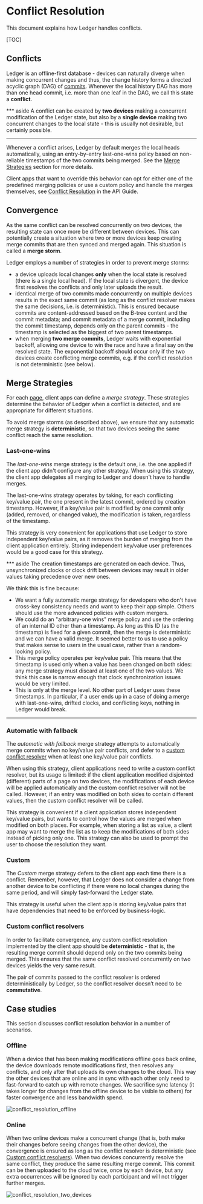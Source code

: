 # Conflict Resolution

This document explains how Ledger handles conflicts.

[TOC]

## Conflicts

Ledger is an offline-first database - devices can naturally diverge when making
concurrent changes and thus, the change history forms a directed acyclic graph
(DAG) of [commits](architecture.md#Storage). Whenever the local history DAG has
more than one head commit, i.e. more than one leaf in the DAG, we call this
state a **conflict**.

*** aside
A conflict can be created by **two devices** making a concurrent modification of
the Ledger state, but also by a **single device** making two concurrent changes
to the local state - this is usually not desirable, but certainly possible.
***

Whenever a conflict arises, Ledger by default merges the local heads
automatically, using an entry-by-entry last-one-wins policy based on
non-reliable timestamps of the two commits being merged. See the [Merge
Strategies](#Merge-Strategies) section for more details.

Client apps that want to override this behavior can opt for either one of the
predefined merging policies or use a custom policy and handle the merges
themselves, see [Conflict Resolution](api_guide.md#Conflict-resolution) in the
API Guide.

## Convergence

As the same conflict can be resolved concurrently on two devices, the resulting
state can once more be different between devices. This can potentially create a
situation where two or more devices keep creating merge commits that are then
synced and merged again. This situation is called a **merge storm**.

Ledger employs a number of strategies in order to prevent merge storms:

 - a device uploads local changes **only** when the local state is resolved
   (there is a single local head). If the local state is divergent, the device
   first resolves the conflicts and only later uploads the result.
 - identical merge of two commits made concurrently on multiple devices results
   in the exact same commit (as long as the conflict resolver makes the same
   decisions, i.e. is deterministic). This is ensured because commits are
   content-addressed based on the B-tree content and the commit metadata; and
   commit metadata of a merge commit, including the commit timestamp, depends
   only on the parent commits - the timestamp is selected as the biggest of two
   parent timestamps.
 - when merging **two merge commits**, Ledger waits with exponential backoff,
   allowing one device to win the race and have a final say on the resolved state.
   The exponential backoff should occur only if the two devices create
   conflicting merge commits, e.g. if the conflict resolution is not
   deterministic (see below).

## Merge Strategies

For each [page](data_organization.md#Pages), client apps can define a *merge
strategy*. These strategies determine the behavior of Ledger when a conflict is
detected, and are appropriate for different situations.

To avoid merge storms (as described above), we ensure that any automatic merge
strategy is **deterministic**, so that two devices seeing the same conflict
reach the same resolution.

### Last-one-wins

The *last-one-wins* merge strategy is the default one, i.e. the one applied if
the client app didn't configure any other strategy. When using this strategy,
the client app delegates all merging to Ledger and doesn't have to handle
merges.

The last-one-wins strategy operates by taking, for each conflicting key/value
pair, the one present in the latest commit, ordered by creation timestamp.
However, if a key/value pair is modified by one commit only (added, removed, or
changed value), the modification is taken, regardless of the timestamp.

This strategy is very convenient for applications that use Ledger to store
independent key/value pairs, as it removes the burden of merging from the
client application entirely. Storing independent key/value user preferences
would be a good case for this strategy.

*** aside
The creation timestamps are generated on each device. Thus, unsynchronized
clocks or clock drift between devices may result in older values taking
precedence over new ones.

We think this is fine because:
* We want a fully automatic merge strategy for developers who don't have
cross-key consistency needs and want to keep their app simple. Others should
use the more advanced policies with custom mergers.
* We could do an "arbitrary-one wins" merge policy and use the ordering of an
internal ID other than a timestamp. As long as this ID (as the timestamp) is
fixed for a given commit, then the merge is deterministic and we can have a
valid merge. It seemed better to us to use a policy that makes sense to users
in the usual case, rather than a random-looking policy.
* This merge policy operates per key/value pair. This means that the timestamp
is used only when a value has been changed on both sides: any merge strategy
must discard at least one of the two values. We think this case is narrow
enough that clock synchronization issues would be very limited.
* This is only at the merge level. No other part of Ledger uses these
timestamps. In particular, if a user ends up in a case of doing a merge with
last-one-wins, drifted clocks, and conflicting keys, nothing in Ledger would
break.

***

### Automatic with fallback

The *automatic with fallback* merge strategy attempts to automatically merge
commits when no key/value pair conflicts, and defer to a [custom conflict
resolver](#Custom-conflict-resolvers) when at least one key/value pair
conflicts.

When using this strategy, client applications need to write a custom conflict
resolver, but its usage is limited: if the client application modified
disjointed (different) parts of a page on two devices, the modifications of
each device will be applied automatically and the custom conflict resolver will
not be called. However, if an entry was modified on both sides to contain
different values, then the custom conflict resolver will be called.

This strategy is convenient if a client application stores independent
key/value pairs, but wants to control how the values are merged when modified on
both places. For example, when storing a list as value, a client app may want
to merge the list as to keep the modifications of both sides instead of picking
only one. This strategy can also be used to prompt the user to choose the
resolution they want.

### Custom

The *Custom* merge strategy defers to the client app each time there is a
conflict. Remember, however, that Ledger does not consider a change from
another device to be conflicting if there were no local changes during the same
period, and will simply fast-forward the Ledger state.

This strategy is useful when the client app is storing key/value pairs that
have dependencies that need to be enforced by business-logic.

### Custom conflict resolvers

In order to facilitate convergence, any custom conflict resolution implemented
by the client app should be **deterministic** - that is, the resulting merge
commit should depend only on the two commits being merged. This ensures that the
same conflict resolved concurrently on two devices yields the very same result.

The pair of commits passed to the conflict resolver is ordered deterministically
by Ledger, so the conflict resolver doesn’t need to be **commutative**.

## Case studies

This section discusses conflict resolution behavior in a number of scenarios.

### Offline

When a device that has been making modifications offline goes back online, the
device downloads remote modifications first, then resolves any conflicts, and
only after that uploads its own changes to the cloud. This way the other devices
that are online and in sync with each other only need to fast-forward to catch
up with remote changes. We sacrifice sync latency (it takes longer for changes
from the offline device to be visible to others) for faster convergence and less
bandwidth spend.

![conflict_resolution_offline](conflict_resolution_offline.png)

### Online

When two online devices make a concurrent change (that is, both make their
changes before seeing changes from the other device), the convergence is ensured
as long as the conflict resolver is deterministic (see [Custom conflict
resolvers](#Custom-conflict-resolvers)). When two devices concurrently resolve
the same conflict, they produce the same resulting merge commit. This commit can
be then uploaded to the cloud twice, once by each device, but any extra
occurrences will be ignored by each participant and will not trigger further
merges.

![conflict_resolution_two_devices](conflict_resolution_two_devices.png)
